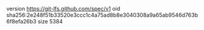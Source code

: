 version https://git-lfs.github.com/spec/v1
oid sha256:2e248f51b33520e3ccc1c4a75ad8b8e3040308a9a65ab9546d763b6f8efa26b3
size 5384

